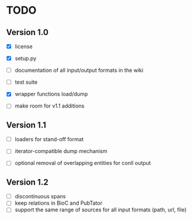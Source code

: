 # TODO

## Version 1.0
- [x] license
- [x] setup.py
- [ ] documentation of all input/output formats in the wiki
- [ ] test suite
- [x] wrapper functions load/dump
- [ ] make room for v1.1 additions


## Version 1.1

- [ ] loaders for stand-off format
- [ ] iterator-compatible dump mechanism
- [ ] optional removal of overlapping entities for conll output


## Version 1.2

- [ ] discontinuous spans
- [ ] keep relations in BioC and PubTator
- [ ] support the same range of sources for all input formats (path, url, file)
